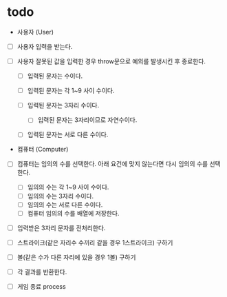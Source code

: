 # todo

- 사용자 (User)
- [ ] 사용자 입력을 받는다.

- [ ] 사용자 잘못된 값을 입력한 경우 throw문으로 예외를 발생시킨 후 종료한다.
    - [ ] 입력된 문자는 수이다.
    - [ ] 입력된 문자는 각 1~9 사이 수이다.
       
    - [ ] 입력된 문자는 3자리 수이다.
      - [ ] 입력된 문자는 3자리이므로 자연수이다.
    - [ ] 입력된 문자는 서로 다른 수이다.
  
- 컴퓨터 (Computer)
- [ ] 컴퓨터는 임의의 수를 선택한다. 아래 요건에 맞지 않는다면 다시 임의의 수를 선택한다.

    - [ ] 임의의 수는 각 1~9 사이 수이다.
    - [ ] 임의의 수는 3자리 수이다.
    - [ ] 임의의 수는 서로 다른 수이다.
    - [ ] 컴퓨터 임의의 수를 배열에 저장한다.

- [ ] 입력받은 3자리 문자를 전처리한다.

- [ ] 스트라이크(같은 자리수 수끼리 같을 경우 1스트라이크) 구하기

- [ ] 볼(같은 수가 다른 자리에 있을 경우 1볼) 구하기

- [ ] 각 결과를 반환한다.

- [ ] 게임 종료 process